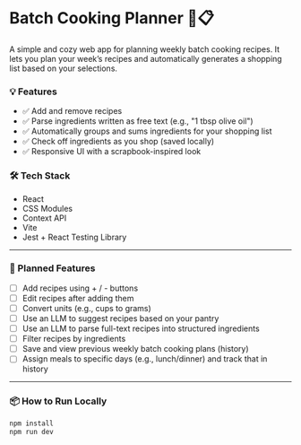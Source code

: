 # Batch Cooking Planner 🥕📋

A simple and cozy web app for planning weekly batch cooking recipes. It lets you plan your week’s recipes and automatically generates a shopping list based on your selections.

### 💡 Features

- ✅ Add and remove recipes
- ✅ Parse ingredients written as free text (e.g., "1 tbsp olive oil")
- ✅ Automatically groups and sums ingredients for your shopping list
- ✅ Check off ingredients as you shop (saved locally)
- ✅ Responsive UI with a scrapbook-inspired look

### 🛠️ Tech Stack

- React
- CSS Modules
- Context API
- Vite
- Jest + React Testing Library

---

### 🔮 Planned Features

- [ ] Add recipes using + / - buttons
- [ ] Edit recipes after adding them
- [ ] Convert units (e.g., cups to grams)
- [ ] Use an LLM to suggest recipes based on your pantry
- [ ] Use an LLM to parse full-text recipes into structured ingredients
- [ ] Filter recipes by ingredients
- [ ] Save and view previous weekly batch cooking plans (history)
- [ ] Assign meals to specific days (e.g., lunch/dinner) and track that in history

---

### 📦 How to Run Locally

```bash
npm install
npm run dev
```

